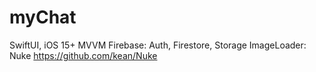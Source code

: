 # myChat

SwiftUI, iOS 15+
MVVM
Firebase: Auth, Firestore, Storage
ImageLoader: Nuke https://github.com/kean/Nuke
